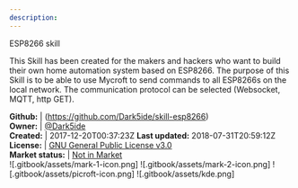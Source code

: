 ```yaml
---
description: 
---
```

ESP8266 skill

This Skill has been created for the makers and hackers who want to build their own home automation system based on ESP8266. The purpose of this Skill is to be able to use Mycroft to send commands to all ESP8266s on the local network. The communication protocol can be selected (Websocket, MQTT, http GET).

**Github:** | (https://github.com/Dark5ide/skill-esp8266)  
**Owner:** | [@Dark5ide](https://github.com/Dark5ide)  
**Created:** | 2017-12-20T00:37:23Z  **Last updated:** 2018-07-31T20:59:12Z  
**License:** | [GNU General Public License v3.0](https://api.github.com/licenses/gpl-3.0)  
**Market status:** | [Not in Market](https://market.mycroft.ai/skill/)  
 ![.gitbook/assets/mark-1-icon.png]  ![.gitbook/assets/mark-2-icon.png]  ![.gitbook/assets/picroft-icon.png]  ![.gitbook/assets/kde.png]  
